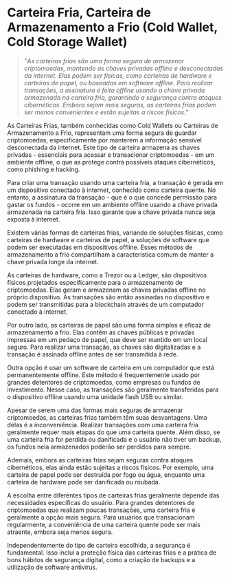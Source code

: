 # Carteira Fria, Carteira de Armazenamento a Frio (Cold Wallet, Cold Storage Wallet)

>"*As carteiras frias são uma forma segura de armazenar criptomoedas, mantendo as chaves privadas offline e desconectadas da internet. Elas podem ser físicas, como carteiras de hardware e carteiras de papel, ou baseadas em software offline. Para realizar transações, a assinatura é feita offline usando a chave privada armazenada na carteira fria, garantindo a segurança contra ataques cibernéticos. Embora sejam mais seguras, as carteiras frias podem ser menos convenientes e estão sujeitas a riscos físicos.*"

As Carteiras Frias, também conhecidas como Cold Wallets ou Carteiras de Armazenamento a Frio, representam uma forma segura de guardar criptomoedas, especificamente por manterem a informação sensível desconectada da internet. Este tipo de carteira armazena as chaves privadas - essenciais para acessar e transacionar criptomoedas - em um ambiente offline, o que as protege contra possíveis ataques cibernéticos, como phishing e hacking.

Para criar uma transação usando uma carteira fria, a transação é gerada em um dispositivo conectado à internet, conhecido como carteira quente. No entanto, a assinatura da transação - que é o que concede permissão para gastar os fundos - ocorre em um ambiente offline usando a chave privada armazenada na carteira fria. Isso garante que a chave privada nunca seja exposta à internet.

Existem várias formas de carteiras frias, variando de soluções físicas, como carteiras de hardware e carteiras de papel, a soluções de software que podem ser executadas em dispositivos offline. Esses métodos de armazenamento a frio compartilham a característica comum de manter a chave privada longe da internet.

As carteiras de hardware, como a Trezor ou a Ledger, são dispositivos físicos projetados especificamente para o armazenamento de criptomoedas. Elas geram e armazenam as chaves privadas offline no próprio dispositivo. As transações são então assinadas no dispositivo e podem ser transmitidas para a blockchain através de um computador conectado à internet.

Por outro lado, as carteiras de papel são uma forma simples e eficaz de armazenamento a frio. Elas contêm as chaves públicas e privadas impressas em um pedaço de papel, que deve ser mantido em um local seguro. Para realizar uma transação, as chaves são digitalizadas e a transação é assinada offline antes de ser transmitida à rede.

Outra opção é usar um software de carteira em um computador que está permanentemente offline. Este método é frequentemente usado por grandes detentores de criptomoedas, como empresas ou fundos de investimento. Nesse caso, as transações são geralmente transferidas para o dispositivo offline usando uma unidade flash USB ou similar.

Apesar de serem uma das formas mais seguras de armazenar criptomoedas, as carteiras frias também têm suas desvantagens. Uma delas é a inconveniência. Realizar transações com uma carteira fria geralmente requer mais etapas do que uma carteira quente. Além disso, se uma carteira fria for perdida ou danificada e o usuário não tiver um backup, os fundos nela armazenados poderão ser perdidos para sempre.

Ademais, embora as carteiras frias sejam seguras contra ataques cibernéticos, elas ainda estão sujeitas a riscos físicos. Por exemplo, uma carteira de papel pode ser destruída por fogo ou água, enquanto uma carteira de hardware pode ser danificada ou roubada.

A escolha entre diferentes tipos de carteiras frias geralmente depende das necessidades específicas do usuário. Para grandes detentores de criptomoedas que realizam poucas transações, uma carteira fria é geralmente a opção mais segura. Para usuários que transacionam regularmente, a conveniência de uma carteira quente pode ser mais atraente, embora seja menos segura.

Independentemente do tipo de carteira escolhida, a segurança é fundamental. Isso inclui a proteção física das carteiras frias e a prática de bons hábitos de segurança digital, como a criação de backups e a utilização de software antivírus.

